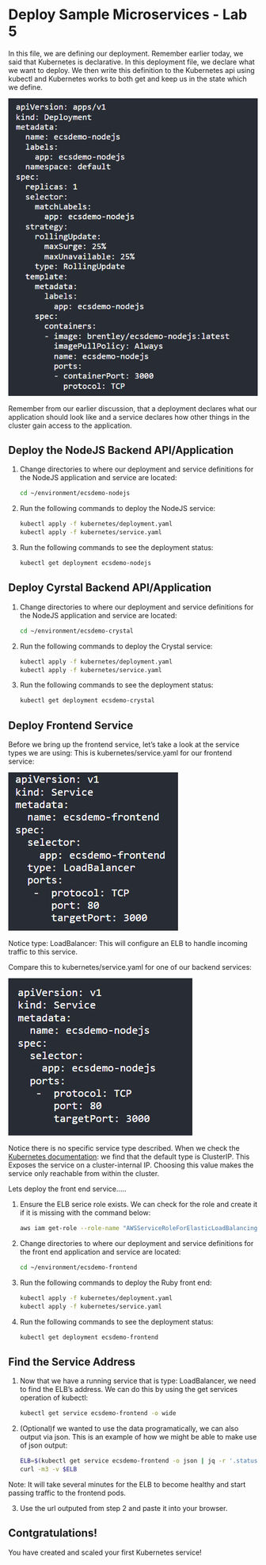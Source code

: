 # Deploy Sample Microservices - Lab 5

In this file, we are defining our deployment. Remember earlier today, we said that Kubernetes is declarative. In this deployment file, we declare what we want to deploy. We then write this definition to the Kubernetes api using kubectl and Kubernetes works to both get and keep us in the state which we define. 

![role-1](./images/role-1.png)

Remember from our earlier discussion, that a deployment declares what our application should look like and a service declares how other things in the cluster gain access to the application.

## Deploy the NodeJS Backend API/Application

1. Change directories to where our deployment and service definitions for the NodeJS application and service are located:

    ```bash
    cd ~/environment/ecsdemo-nodejs
    ```
2. Run the following commands to deploy the NodeJS service:

    ```bash
    kubectl apply -f kubernetes/deployment.yaml
    kubectl apply -f kubernetes/service.yaml
    ```
3. Run the following commands to see the deployment status:

    ```bash
    kubectl get deployment ecsdemo-nodejs
    ```
## Deploy Cyrstal Backend API/Application

1. Change directories to where our deployment and service definitions for the NodeJS application and service are located:

    ```bash
    cd ~/environment/ecsdemo-crystal
    ```

2. Run the following commands to deploy the Crystal service:

    ```bash
    kubectl apply -f kubernetes/deployment.yaml
    kubectl apply -f kubernetes/service.yaml
    ```
3. Run the following commands to see the deployment status:

    ```bash
    kubectl get deployment ecsdemo-crystal
    ```
## Deploy Frontend Service

Before we bring up the frontend service, let’s take a look at the service types we are using: This is kubernetes/service.yaml for our frontend service:

![role-2](./images/role-2.png)

Notice type: LoadBalancer: This will configure an ELB to handle incoming traffic to this service.

Compare this to kubernetes/service.yaml for one of our backend services:

![role-3](./images/role-3.png)

Notice there is no specific service type described. When we check the [Kubernetes documentation](https://kubernetes.io/docs/concepts/services-networking/service/#publishing-services-service-types
): we find that the default type is ClusterIP. This Exposes the service on a cluster-internal IP. Choosing this value makes the service only reachable from within the cluster.

Lets deploy the front end service.....

1. Ensure the ELB serice role exists. We can check for the role and create it if it is missing with the command below:

    ```bash
    aws iam get-role --role-name "AWSServiceRoleForElasticLoadBalancing" || aws iam create-service-linked-role --aws-service-name "elasticloadbalancing.amazonaws.com"
    ```

2. Change directories to where our deployment and service definitions for the front end application and service are located:

    ```bash
    cd ~/environment/ecsdemo-frontend
    ```
3. Run the following commands to deploy the Ruby front end:

    ```bash
    kubectl apply -f kubernetes/deployment.yaml
    kubectl apply -f kubernetes/service.yaml
    ```
4. Run the following commands to see the deployment status:

    ```bash
    kubectl get deployment ecsdemo-frontend
    ```
## Find the Service Address

1. Now that we have a running service that is type: LoadBalancer, we need to find the ELB’s address. We can do this by using the get services operation of kubectl:

    ```bash
    kubectl get service ecsdemo-frontend -o wide
    ```
2. (Optional)f we wanted to use the data programatically, we can also output via json. This is an example of how we might be able to make use of json output:

    ```bash
    ELB=$(kubectl get service ecsdemo-frontend -o json | jq -r '.status.loadBalancer.ingress[].hostname')
    curl -m3 -v $ELB
    ```
Note: It will take several minutes for the ELB to become healthy and start passing traffic to the frontend pods.

3. Use the url outputed from step 2 and paste it into your browser.


## Contgratulations!
   You have created and scaled your first Kubernetes service! 
